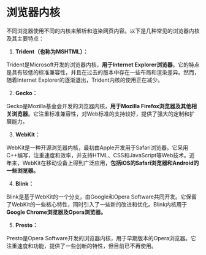 # 浏览器内核

不同浏览器使用不同的内核来解析和渲染网页内容。以下是几种常见的浏览器内核及其主要特点：

1. **Trident（也称为MSHTML）：**

Trident是Microsoft开发的浏览器内核，**用于Internet Explorer浏览器**。它的特点是具有较低的标准兼容性，并且在过去的版本中存在一些布局和渲染差异。然而，随着Internet Explorer的逐渐退出，Trident内核的使用正在减少。

2. **Gecko：**

Gecko是Mozilla基金会开发的浏览器内核，**用于Mozilla Firefox浏览器及其他相关浏览器**。它注重标准兼容性，对Web标准的支持较好，提供了强大的定制和扩展能力。

3. **WebKit：**

WebKit是一种开源浏览器内核，最初由Apple开发用于Safari浏览器。它采用C++编写，注重速度和效率，并支持HTML、CSS和JavaScript等Web技术。近年来，WebKit在移动设备上得到广泛应用，**包括iOS的Safari浏览器和Android的一些浏览器。**

4. **Blink：**

Blink是基于WebKit的一个分支，由Google和Opera Software共同开发。它保留了WebKit的一些核心特性，同时引入了一些新的改进和优化。Blink内核用于**Google Chrome浏览器及Opera浏览器。**

5. **Presto：**

Presto是Opera Software开发的浏览器内核，用于早期版本的Opera浏览器。它注重速度和功能，提供了一些创新的特性，但目前已不再使用。
